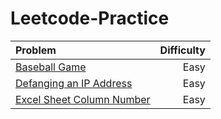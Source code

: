 # Leetcode-Practice

| Problem  | Difficulty |
| :----------- | -----------: |
| <a href="https://github.com/arafathussainn/Leetcode-Practice/blob/master/Baseball_Game.java">Baseball Game</a>  | Easy  |
| <a href="https://github.com/arafathussainn/Leetcode-Practice/blob/master/Defanging_an_IP_Address.java">Defanging an IP Address</a>  | Easy  |
|<a href="https://github.com/arafathussainn/Leetcode-Practice/blob/master/Excel_Sheet_Column_Number.java">Excel Sheet Column Number</a>|Easy|

